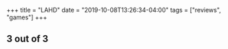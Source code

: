 +++
title = "LAHD"
date = "2019-10-08T13:26:34-04:00"
tags = ["reviews", "games"]
+++

## 3 out of 3
